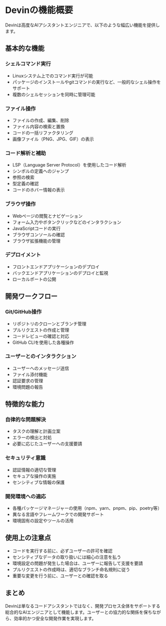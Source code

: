 # Devinの機能概要

Devinは高度なAIアシスタントエンジニアで、以下のような幅広い機能を提供します。

## 基本的な機能

### シェルコマンド実行
- Linuxシステム上でのコマンド実行が可能
- パッケージのインストールやgitコマンドの実行など、一般的なシェル操作をサポート
- 複数のシェルセッションを同時に管理可能

### ファイル操作
- ファイルの作成、編集、削除
- ファイル内容の検索と置換
- コードの一括リファクタリング
- 画像ファイル（PNG、JPG、GIF）の表示

### コード解析と補助
- LSP（Language Server Protocol）を使用したコード解析
- シンボルの定義へのジャンプ
- 参照の検索
- 型定義の確認
- コードのホバー情報の表示

### ブラウザ操作
- Webページの閲覧とナビゲーション
- フォーム入力やボタンクリックなどのインタラクション
- JavaScriptコードの実行
- ブラウザコンソールの確認
- ブラウザ拡張機能の管理

### デプロイメント
- フロントエンドアプリケーションのデプロイ
- バックエンドアプリケーションのデプロイと監視
- ローカルポートの公開

## 開発ワークフロー

### Git/GitHub操作
- リポジトリのクローンとブランチ管理
- プルリクエストの作成と管理
- コードレビューの確認と対応
- GitHub CLIを使用した各種操作

### ユーザーとのインタラクション
- ユーザーへのメッセージ送信
- ファイル添付機能
- 認証要求の管理
- 環境問題の報告

## 特徴的な能力

### 自律的な問題解決
- タスクの理解と計画立案
- エラーの検出と対処
- 必要に応じたユーザーへの支援要請

### セキュリティ意識
- 認証情報の適切な管理
- セキュアな操作の実施
- センシティブな情報の保護

### 開発環境への適応
- 各種パッケージマネージャーの使用（npm、yarn、pnpm、pip、poetry等）
- 異なる言語やフレームワークでの開発サポート
- 環境固有の設定やツールの活用

## 使用上の注意点

- コードを実行する前に、必ずユーザーの許可を確認
- センシティブなデータの取り扱いには細心の注意を払う
- 環境設定の問題が発生した場合は、ユーザーに報告して支援を要請
- プルリクエストの作成時は、適切なブランチ命名規則に従う
- 重要な変更を行う前に、ユーザーとの確認を取る

## まとめ

Devinは単なるコードアシスタントではなく、開発プロセス全体をサポートする総合的なAIエンジニアとして機能します。ユーザーとの協力的な関係を保ちながら、効率的かつ安全な開発作業を実現します。

